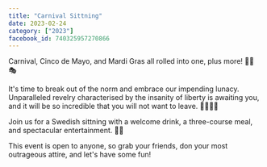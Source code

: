 ```yaml
---
title: "Carnival Sittning"
date: 2023-02-24
category: ["2023"]
facebook_id: 740325957270866
---
```

Carnival, Cinco de Mayo, and Mardi Gras all rolled into one, plus more! 🎪🎺 🎭

It's time to break out of the norm and embrace our impending lunacy. Unparalleled revelry characterised by the insanity of liberty is awaiting you, and it will be so incredible that you will not want to leave. 💃🏽🕺🏼

Join us for a Swedish sittning with a welcome drink, a three-course meal, and spectacular entertainment. 🍾🪩

This event is open to anyone, so grab your friends, don your most outrageous attire, and let's have some fun!